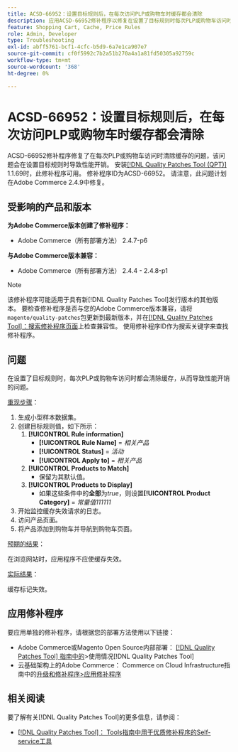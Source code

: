 ```yaml
---
title: ACSD-66952：设置目标规则后，在每次访问PLP或购物车时缓存都会清除
description: 应用ACSD-66952修补程序以修复在设置了目标规则时每次PLP或购物车访问时都会清除缓存，从而造成不必要性能开销的Adobe Commerce问题。
feature: Shopping Cart, Cache, Price Rules
role: Admin, Developer
type: Troubleshooting
exl-id: abff5761-bcf1-4cfc-b5d9-6a7e1ca907e7
source-git-commit: cf0f5992c7b2a51b270a4a1a81fd50305a92759c
workflow-type: tm+mt
source-wordcount: '368'
ht-degree: 0%

---
```


# ACSD-66952：设置目标规则后，在每次访问PLP或购物车时缓存都会清除

ACSD-66952修补程序修复了在每次PLP或购物车访问时清除缓存的问题，该问题会在设置目标规则时导致性能开销。 安装[[!DNL Quality Patches Tool (QPT)]](/help/tools/quality-patches-tool/quality-patches-tool-to-self-serve-quality-patches.md) 1.1.69时，此修补程序可用。 修补程序ID为ACSD-66952。 请注意，此问题计划在Adobe Commerce 2.4.9中修复。

## 受影响的产品和版本

**为Adobe Commerce版本创建了修补程序：**

* Adobe Commerce（所有部署方法） 2.4.7-p6

**与Adobe Commerce版本兼容：**

* Adobe Commerce（所有部署方法） 2.4.4 - 2.4.8-p1

>[!NOTE]
>
>该修补程序可能适用于具有新[!DNL Quality Patches Tool]发行版本的其他版本。 要检查修补程序是否与您的Adobe Commerce版本兼容，请将`magento/quality-patches`包更新到最新版本，并在[[!DNL Quality Patches Tool]：搜索修补程序页面](https://experienceleague.adobe.com/tools/commerce-quality-patches/index.html?lang=zh-Hans)上检查兼容性。 使用修补程序ID作为搜索关键字来查找修补程序。

## 问题

在设置了目标规则时，每次PLP或购物车访问时都会清除缓存，从而导致性能开销的问题。

<u>重现步骤</u>：

1. 生成小型样本数据集。
1. 创建目标规则值，如下所示：
   1. **[!UICONTROL Rule information]**
      * **[!UICONTROL Rule Name]** = *相关产品*
      * **[!UICONTROL Status]** = *活动*
      * **[!UICONTROL Apply to]** = *相关产品*
   1. **[!UICONTROL Products to Match]**
      * 保留为其默认值。
   1. **[!UICONTROL Products to Display]**
      * 如果这些条件中的&#x200B;**全部**&#x200B;为&#x200B;*true*，则设置&#x200B;**[!UICONTROL Product Category]** = *常量值111111*
1. 开始监控缓存失效请求的日志。
1. 访问产品页面。
1. 将产品添加到购物车并导航到购物车页面。

<u>预期的结果</u>：

在浏览网站时，应用程序不应使缓存失效。

<u>实际结果</u>：

缓存标记失效。

## 应用修补程序

要应用单独的修补程序，请根据您的部署方法使用以下链接：

* Adobe Commerce或Magento Open Source内部部署： [[!DNL Quality Patches Tool] 指南中的](/help/tools/quality-patches-tool/usage.md)>使用情况[!DNL Quality Patches Tool]
* 云基础架构上的Adobe Commerce： Commerce on Cloud Infrastructure指南中的[升级和修补程序>应用修补程序](https://experienceleague.adobe.com/docs/commerce-cloud-service/user-guide/develop/upgrade/apply-patches.html?lang=zh-Hans)

## 相关阅读

要了解有关[!DNL Quality Patches Tool]的更多信息，请参阅：

* [[!DNL Quality Patches Tool]： Tools指南中用于优质修补程序的Self-service工具](/help/tools/quality-patches-tool/quality-patches-tool-to-self-serve-quality-patches.md)
